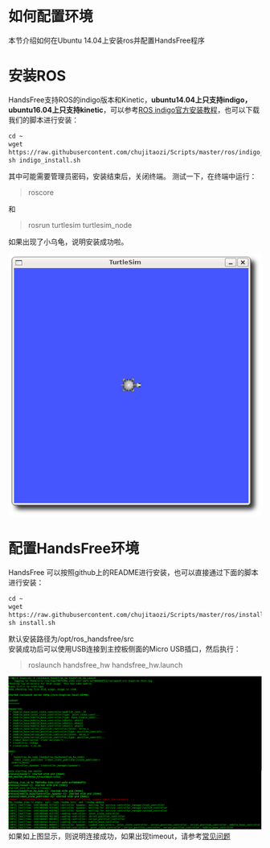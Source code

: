 # 如何配置环境
本节介绍如何在Ubuntu 14.04上安装ros并配置HandsFree程序

# 安装ROS
HandsFree支持ROS的indigo版本和Kinetic，**ubuntu14.04上只支持indigo，ubuntu16.04上只支持kinetic**，可以参考[ROS indigo官方安装教程](http://wiki.ros.org/indigo/Installation/Ubuntu)，也可以下载我们的脚本进行安装：
```
cd ~
wget https://raw.githubusercontent.com/chujitaozi/Scripts/master/ros/indigo_install.sh
sh indigo_install.sh
```
其中可能需要管理员密码，安装结束后，关闭终端。
测试一下，在终端中运行：
>roscore

和
>rosrun turtlesim turtlesim_node

如果出现了小乌龟，说明安装成功啦。

<div align=center><img src="/images/FAQ/environment_config/turtlesim.png"/></div>

# 配置HandsFree环境
HandsFree 可以按照github上的README进行安装，也可以直接通过下面的脚本进行安装：
```
cd ~
wget https://raw.githubusercontent.com/chujitaozi/Scripts/master/ros/install.sh
sh install.sh
```
默认安装路径为/opt/ros_handsfree/src   
安装成功后可以使用USB连接到主控板侧面的Micro USB插口，然后执行：
>roslaunch handsfree_hw handsfree_hw.launch

![handsfree_hw_node](/images/Tutorial/7/7.1/1_hf_robot_node.png)
如果如上图显示，则说明连接成功，如果出现timeout，请参考[常见问题](/doc/....)
